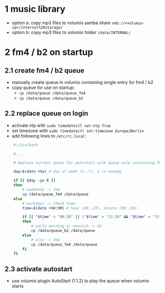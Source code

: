 # 1 music library

- option a: copy mp3 files to volumio samba share `smb://<volumio-ip>/internal%20storage/`
- option b: copy mp3 files to volumio folder `/data/INTERNAL/`

# 2 fm4 / b2 on startup

## 2.1 create fm4 / b2 queue

- manually create queue in volumio containing single entry for fm4 / b2
- copy queue for use on startup:
    - `cp /data/queue /data/queue_fm4`
    - `cp /data/queue /data/queue_b2`

## 2.2 replace queue on login

- activate ntp with `sudo timedatectl set-ntp True`
- set timezone with `sudo timedatectl set-timezone Europe/Berlin`
- add following lines to `/etc/rc.local`:

```bash
    #!/bin/bash

    # ...

    # Replace current queue for autostart with queue only containing fm4 or b2 based on the current day and time.

    day=$(date +%u) # day of week (1..7); 1 is monday

    if [[ $day -ge 6 ]]
    then
        # weekends -> fm4
        cp /data/queue_fm4 /data/queue
    else
        # workdays -> check time
        time=$(date +%H:%M) # hour (00..23), minute (00..59)

        if [[ "$time" < "08:30" || ("$time" > "11:30" && "$time" < "13:00") ]]
        then
            # early morning or noonish -> b2
            cp /data/queue_b2 /data/queue
        else
            # else -> fm4
            cp /data/queue_fm4 /data/queue
        fi
    fi
```

## 2.3 activate autostart

- use volumio plugin AutoStart (1.1.2) to play the queue when volumio starts
